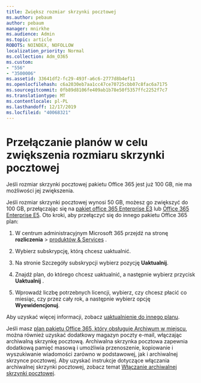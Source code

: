 ```yaml
---
title: Zwiększ rozmiar skrzynki pocztowej
ms.author: pebaum
author: pebaum
manager: mnirkhe
ms.audience: Admin
ms.topic: article
ROBOTS: NOINDEX, NOFOLLOW
localization_priority: Normal
ms.collection: Adm_O365
ms.custom:
- "556"
- "3500006"
ms.assetid: 33641df2-fc29-493f-a6c6-2777d8b4ef11
ms.openlocfilehash: c6a2030eb7aa1cc47ce70725cbb07c8fac6a7175
ms.sourcegitcommit: 0fb89d8106fe409ab1b78e50f5357ffc2252f7c7
ms.translationtype: MT
ms.contentlocale: pl-PL
ms.lasthandoff: 12/17/2019
ms.locfileid: "40068321"
---
```

# <a name="switch-plans-to-increase-mailbox-size"></a>Przełączanie planów w celu zwiększenia rozmiaru skrzynki pocztowej

Jeśli rozmiar skrzynki pocztowej pakietu Office 365 jest już 100 GB, nie ma możliwości jej zwiększenia.
  
Jeśli rozmiar skrzynki pocztowej wynosi 50 GB, możesz go zwiększyć do 100 GB, przełączając się na [pakiet office 365 Enterprise E3](https://products.office.com/business/office-365-enterprise-e3-business-software) lub [Office 365 Enterprise E5](https://products.office.com/business/office-365-enterprise-e5-business-software). Oto kroki, aby przełączyć się do innego pakietu Office 365 plan:
  
1. W centrum administracyjnym Microsoft 365 przejdź na stronę **rozliczenia** \> [produktów & Services](https://go.microsoft.com/fwlink/p/?linkid=842054) .

2. Wybierz subskrypcję, którą chcesz uaktualnić.

3. Na stronie Szczegóły subskrypcji wybierz pozycję **Uaktualnij**.

4. Znajdź plan, do którego chcesz uaktualnić, a następnie wybierz przycisk **Uaktualnij** .

5. Wprowadź liczbę potrzebnych licencji, wybierz, czy chcesz płacić co miesiąc, czy przez cały rok, a następnie wybierz opcję **Wyewidencjonuj**.

Aby uzyskać więcej informacji, zobacz [uaktualnienie do innego planu](https://docs.microsoft.com/office365/admin/subscriptions-and-billing/upgrade-to-different-plan).

Jeśli masz [plan pakietu Office 365, który obsługuje Archiwum w miejscu](https://docs.microsoft.com/office365/servicedescriptions/exchange-online-archiving-service-description/exchange-online-archiving-service-description), można również uzyskać dodatkowy magazyn poczty e-mail, włączając archiwalną skrzynkę pocztową. Archiwalna skrzynka pocztowa zapewnia dodatkową pamięć masową i umożliwia przenoszenie, kopiowanie i wyszukiwanie wiadomości zarówno w podstawowej, jak i archiwalnej skrzynce pocztowej. Aby uzyskać instrukcje dotyczące włączania archiwalnej skrzynki pocztowej, zobacz temat [Włączanie archiwalnej skrzynki pocztowej](https://docs.microsoft.com/office365/securitycompliance/enable-archive-mailboxes).